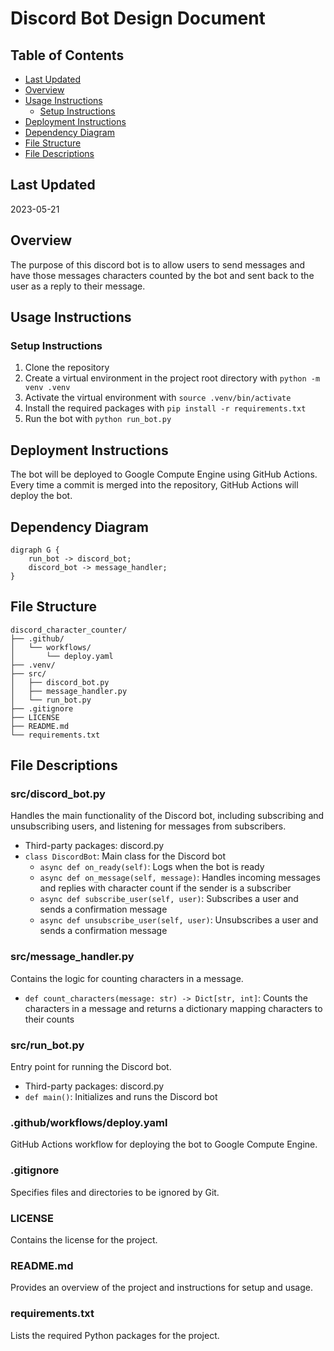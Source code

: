 # Discord Bot Design Document

## Table of Contents
- [Last Updated](#last-updated)
- [Overview](#overview)
- [Usage Instructions](#usage-instructions)
  - [Setup Instructions](#setup-instructions)
- [Deployment Instructions](#deployment-instructions)
- [Dependency Diagram](#dependency-diagram)
- [File Structure](#file-structure)
- [File Descriptions](#file-descriptions)

## Last Updated
2023-05-21

## Overview
The purpose of this discord bot is to allow users to send messages and have those messages characters counted by the bot and sent back to the user as a reply to their message.

## Usage Instructions

### Setup Instructions
1. Clone the repository
2. Create a virtual environment in the project root directory with `python -m venv .venv`
3. Activate the virtual environment with `source .venv/bin/activate`
4. Install the required packages with `pip install -r requirements.txt`
5. Run the bot with `python run_bot.py`

## Deployment Instructions
The bot will be deployed to Google Compute Engine using GitHub Actions. Every time a commit is merged into the repository, GitHub Actions will deploy the bot.

## Dependency Diagram
```graphviz
digraph G {
    run_bot -> discord_bot;
    discord_bot -> message_handler;
}
```

## File Structure
```
discord_character_counter/
├── .github/
│   └── workflows/
│       └── deploy.yaml
├── .venv/
├── src/
│   ├── discord_bot.py
│   ├── message_handler.py
│   └── run_bot.py
├── .gitignore
├── LICENSE
├── README.md
└── requirements.txt
```

## File Descriptions

### src/discord_bot.py
Handles the main functionality of the Discord bot, including subscribing and unsubscribing users, and listening for messages from subscribers.
- Third-party packages: discord.py
- `class DiscordBot`: Main class for the Discord bot
  - `async def on_ready(self)`: Logs when the bot is ready
  - `async def on_message(self, message)`: Handles incoming messages and replies with character count if the sender is a subscriber
  - `async def subscribe_user(self, user)`: Subscribes a user and sends a confirmation message
  - `async def unsubscribe_user(self, user)`: Unsubscribes a user and sends a confirmation message

### src/message_handler.py
Contains the logic for counting characters in a message.
- `def count_characters(message: str) -> Dict[str, int]`: Counts the characters in a message and returns a dictionary mapping characters to their counts

### src/run_bot.py
Entry point for running the Discord bot.
- Third-party packages: discord.py
- `def main()`: Initializes and runs the Discord bot

### .github/workflows/deploy.yaml
GitHub Actions workflow for deploying the bot to Google Compute Engine.

### .gitignore
Specifies files and directories to be ignored by Git.

### LICENSE
Contains the license for the project.

### README.md
Provides an overview of the project and instructions for setup and usage.

### requirements.txt
Lists the required Python packages for the project.